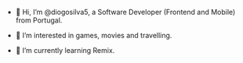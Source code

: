 - 👋 Hi, I’m @diogosilva5, a Software Developer (Frontend and Mobile) from Portugal.

- 👀 I’m interested in games, movies and travelling.

- 🌱 I’m currently learning Remix.





<!---

- 💞️ I’m looking to collaborate ...

- 📫 How to reach me ...

diogosilva5/diogosilva5 is a ✨ special ✨ repository because its `README.md` (this file) appears on your GitHub profile.
You can click the Preview link to take a look at your changes.
--->
